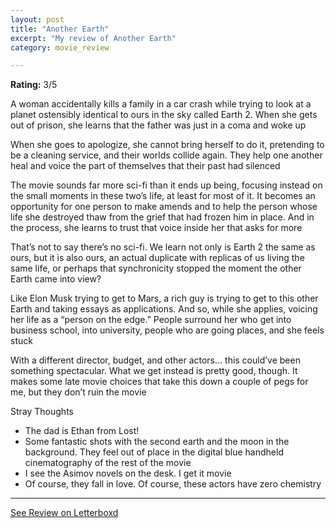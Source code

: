 ```yaml
---
layout: post
title: "Another Earth"
excerpt: "My review of Another Earth"
category: movie_review

---
```


**Rating:** 3/5

A woman accidentally kills a family in a car crash while trying to look at a planet ostensibly identical to ours in the sky called Earth 2. When she gets out of prison, she learns that the father was just in a coma and woke up

When she goes to apologize, she cannot bring herself to do it, pretending to be a cleaning service, and their worlds collide again. They help one another heal and voice the part of themselves that their past had silenced

The movie sounds far more sci-fi than it ends up being, focusing instead on the small moments in these two’s life, at least for most of it. It becomes an opportunity for one person to make amends and to help the person whose life she destroyed thaw from the grief that had frozen him in place. And in the process, she learns to trust that voice inside her that asks for more

That’s not to say there’s no sci-fi. We learn not only is Earth 2 the same as ours, but it is also ours, an actual duplicate with replicas of us living the same life, or perhaps that synchronicity stopped the moment the other Earth came into view?

Like Elon Musk trying to get to Mars, a rich guy is trying to get to this other Earth and taking essays as applications. And so, while she applies, voicing her life as a “person on the edge.” People surround her who get into business school, into university, people who are going places, and she feels stuck

With a different director, budget, and other actors… this could’ve been something spectacular. What we get instead is pretty good, though. It makes some late movie choices that take this down a couple of pegs for me, but they don’t ruin the movie

Stray Thoughts
* The dad is Ethan from Lost!
* Some fantastic shots with the second earth and the moon in the background. They feel out of place in the digital blue handheld cinematography of the rest of the movie
* I see the Asimov novels on the desk. I get it movie
* Of course, they fall in love. Of course, these actors have zero chemistry

<hr>

[See Review on Letterboxd](https://boxd.it/43zJtB)

